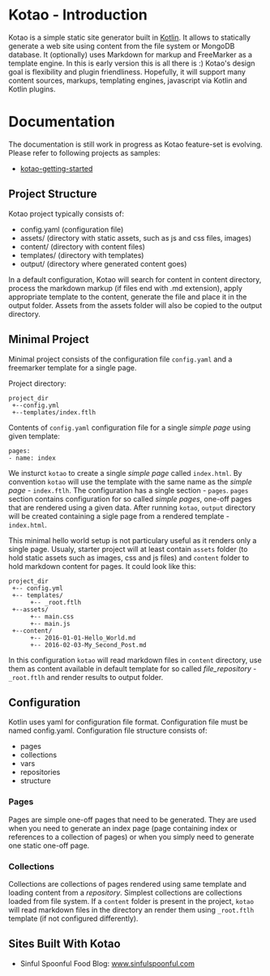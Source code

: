 # Kotao - Introduction

Kotao is a simple static site generator built in [Kotlin](https://kotlinlang.org/). It allows to statically generate a 
web site using content from the file system or MongoDB database. It (optionally) uses Markdown for markup and FreeMarker 
as a template engine. In this is early version this is all there is :) Kotao's design goal is flexibility and plugin 
friendliness. Hopefully, it will support many content sources, markups, templating engines, javascript via Kotlin and 
Kotlin plugins.

# Documentation 

The documentation is still work in progress as Kotao feature-set is evolving. Please refer to following projects as
samples:

* [kotao-getting-started](https://github.com/knes1/kotao-getting-started)

## Project Structure

Kotao project typically consists of:

* config.yaml (configuration file)
* assets/ (directory with static assets, such as js and css files, images)
* content/ (directory with content files)
* templates/ (directory with templates)
* output/ (directory where generated content goes)

In a default configuration, Kotao will search for content in content directory, process the markdown markup (if files
end with .md extension), apply appropriate template to the content, generate the file and place it in the output folder.
Assets from the assets folder will also be copied to the output directory.

## Minimal Project

Minimal project consists of the configuration file `config.yaml` and a freemarker template for a single page.

Project directory:

    project_dir
     +--config.yml
     +--templates/index.ftlh

Contents of `config.yaml` configuration file for a single _simple page_ using given template:

    pages:
    - name: index

We insturct `kotao` to create a single _simple page_ called `index.html`. By convention `kotao` will use the template with the same name as the _simple page_ - `index.ftlh`. The configuration has a single section - `pages`. `pages` section contains configuration for so called _simple pages_, one-off pages that are rendered using a given data. After running `kotao`, `output` directory will be created containing a sigle page from a rendered template - `index.html`.

This minimal hello world setup is not particulary useful as it renders only a single page. Usualy, starter project will at least contain `assets` folder (to hold static assets such as images, css and js files) and `content` folder to hold markdown content for pages. It could look like this:

    project_dir
     +-- config.yml
     +-- templates/
          +-- _root.ftlh
     +--assets/
          +-- main.css
          +-- main.js
     +--content/
          +-- 2016-01-01-Hello_World.md
          +-- 2016-02-03-My_Second_Post.md

In this configuration `kotao` will read markdown files in `content` directory, use them as content available in default template for so called _file_repository_ - `_root.ftlh` and render results to output folder.

## Configuration

Kotlin uses yaml for configuration file format. Configuration file must be named config.yaml. Configuration file structure
consists of:

* pages
* collections
* vars
* repositories
* structure

### Pages

Pages are simple one-off pages that need to be generated. They are used when you need to generate an index page (page containing index or
references to a collection of pages) or when you simply need to generate one static one-off page.

### Collections

Collections are collections of pages rendered using same template and loading content from a _repository_. Simplest collections are collections loaded from file system. If a `content` folder is present in the project, `kotao` will read markdown files in the directory an render them using `_root.ftlh` template (if not configured differently).

## Sites Built With Kotao

* Sinful Spoonful Food Blog: www.sinfulspoonful.com


